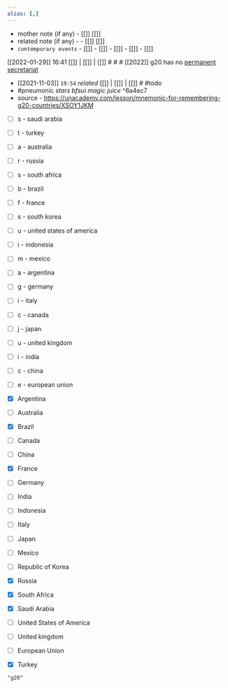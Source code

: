 ```yaml
---
alias: [,]
---
```

- mother note (if any)		- [[]] [[]]
- related note (if any) -		- [[]] [[]]
- `contemporary events`	- [[]]	- [[]]	- [[]]	- [[]]	- [[]]

[[2022-01-29]] 16:41 [[]] | [[]] | [[]] # # #
[[2022]]
g20 has no <u>permanent secretariat</u>


- [[2021-11-03]]  `19:54` _related_ [[]] | [[]] | [[]] # #todo 
 - #pneumonic _stars bfsui magic juice_ ^6a4ec7
- source - https://unacademy.com/lesson/mnemonic-for-remembering-g20-countries/XSOY1JKM
- [ ] s - saudi arabia
- [ ] t - turkey
- [ ] a - australia
- [ ] r - russia
- [ ] s - south africa

- [ ] b - brazil 
- [ ] f - france 
- [ ] s - south korea 
- [ ] u - united states of america 
- [ ] i - indonesia 

- [ ] m - mexico 
- [ ] a - argentina 
- [ ] g - germany 
- [ ] i - italy 
- [ ] c - canada 

- [ ] j - japan 
- [ ] u - united kingdom
- [ ] i - india 
- [ ] c - china 
- [ ] e - european union


- [x] Argentina
- [ ] Australia
- [x] Brazil
- [ ] Canada
- [ ] China
- [x] France
- [ ] Germany
- [ ] India
- [ ] Indonesia
- [ ] Italy
- [ ] Japan
- [ ] Mexico
- [ ] Republic of Korea
- [x] Russia
- [x] South Africa
- [x] Saudi Arabia
- [ ] United States of America
- [ ] United kingdom
- [ ] European Union
- [x] Turkey

```query
"g20"
```